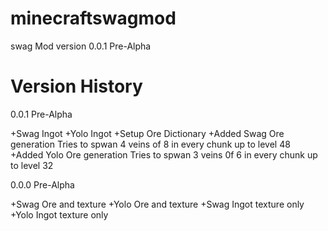 minecraftswagmod
================

swag Mod version 0.0.1 Pre-Alpha

Version History
===============
0.0.1 Pre-Alpha

+Swag Ingot
+Yolo Ingot
+Setup Ore Dictionary
+Added Swag Ore generation
	Tries to spwan 4 veins of 8 in every chunk up to level 48
+Added Yolo Ore generation
	Tries to spwan 3 veins 0f 6 in every chunk up to level 32

0.0.0 Pre-Alpha

+Swag Ore and texture
+Yolo Ore and texture
+Swag Ingot texture only
+Yolo Ingot texture only